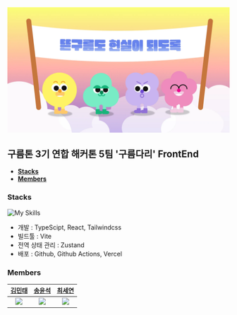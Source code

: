 <img src="./img/landingPage.webp" />

## 구름톤 3기 연합 해커톤 5팀 '구름다리' FrontEnd


- [**Stacks**](#기술스택)
- [**Members**](#멤버)

### Stacks
![My Skills](https://go-skill-icons.vercel.app/api/icons?i=ts,react,vite,tailwindcss,zustand,github,vercel)
- 개발 : TypeScipt, React, Tailwindcss
- 빌드툴 : Vite
- 전역 상태 관리 : Zustand
- 배포 : Github, Github Actions, Vercel

### Members
|[김민태](https://github.com/liupei8979)|[송윤석](https://github.com/karpitony)|[최세연](https://github.com/Seyeonnnn)|
|:---:|:---:|:---:|
|<img width=100 src="https://avatars.githubusercontent.com/u/95998412?v=4"/>|<img width=100 src="https://avatars.githubusercontent.com/u/87839885?v=4"/>|<img width=100 src="https://avatars.githubusercontent.com/u/144412217?v=4"/>|
 
